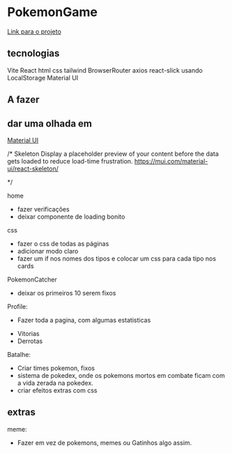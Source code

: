 # PokemonGame

[Link para o projeto](https://pokemon-game-flax.vercel.app)

## tecnologias

Vite
React
html
css
tailwind
BrowserRouter
axios
react-slick
usando LocalStorage
Material UI

## A fazer

## dar uma olhada em

[Material UI](https://mui.com/material-ui/)





/*
Skeleton
Display a placeholder preview of your content before the data gets loaded to reduce load-time frustration.
https://mui.com/material-ui/react-skeleton/


*/





home

- fazer verificações
- deixar componente de loading bonito 

css
 - fazer o css de todas as páginas
  - adicionar modo claro
  - fazer um if nos nomes dos tipos e colocar um css para cada tipo nos cards


PokemonCatcher
- deixar os primeiros 10 serem fixos

Profile:
* Fazer toda a pagina, com algumas estatisticas
- Vitorias
- Derrotas

Batalhe:
- Criar times pokemon, fixos
- sistema de pokedex, onde os pokemons mortos em combate ficam com a vida zerada na pokedex.
- criar efeitos extras com css


## extras
 meme:
 - Fazer em vez de pokemons, memes ou Gatinhos algo assim.